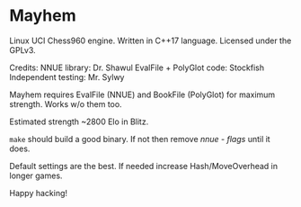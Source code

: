 # Mayhem

Linux UCI Chess960 engine.
Written in C++17 language.
Licensed under the GPLv3.

Credits:
  NNUE library: Dr. Shawul
  EvalFile + PolyGlot code: Stockfish
  Independent testing: Mr. Sylwy

Mayhem requires EvalFile (NNUE) and BookFile (PolyGlot) for maximum strength.
Works w/o them too.

Estimated strength ~2800 Elo in Blitz.

`make` should build a good binary.
If not then remove *nnue - flags* until it does.

Default settings are the best.
If needed increase Hash/MoveOverhead in longer games.

Happy hacking!
